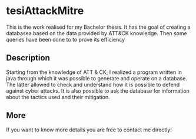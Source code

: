 # tesiAttackMitre
This is the work realised for my Bachelor thesis. It has the goal of creating a databasea based on the data provided by ATT&CK knowledge. Then some queries have been done to to prove its efficiency

## Description
Starting from the knowledge of ATT & CK, I realized a program written in java through which it was possible to generate and operate on a database. The latter allowed to check and understand how it is possible to defend against cyber attacks. It is also possible to ask the database for information about the tactics used and their mitigation.

## More
If you want to know more details you are free to contact me directly!

